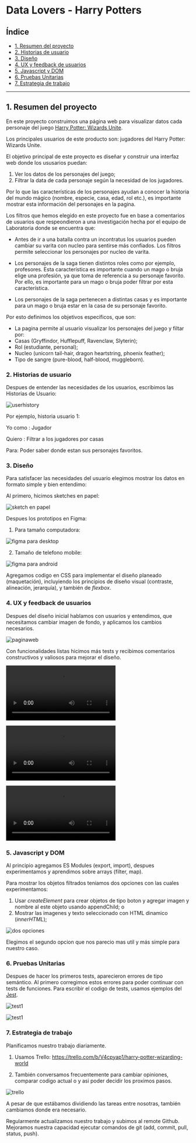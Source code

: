 # Data Lovers - Harry Potters

## Índice

* [1. Resumen del proyecto](#1-resumen-del-proyecto)
* [2. Historias de usuario](#2-historias-de-usuario)
* [3. Diseño](#3-diseño)
* [4. UX y feedback de usuarios](#4-UX-y-feedback-de-usuarios)
* [5. Javascript y DOM](#5-Javascript-y-DOM)
* [6. Pruebas Unitarias](#6-pruebas-Unitarias)
* [7. Estrategia de trabajo](#7-estrategia-de-trabajo)

***

## 1. Resumen del proyecto

En este proyecto construimos una página web para visualizar datos cada personaje del juego [Harry Potter: Wizards Unite](https://www.wizardingworld.com).

Los principales usuarios de este producto son: jugadores del Harry Potter: Wizards Unite.


El objetivo principal de este proyecto es diseñar y construir una interfaz web donde los ususarios puedan:
1) Ver los datos de los personajes del juego;
2) Filtrar la data de cada personaje según la necesidad de los jugadores.

Por lo que las características de los personajes ayudan a conocer la historia del mundo mágico (nombre, especie, casa, edad, rol etc.), es importante mostrar esta información del personajes en la pagina.

Los filtros que hemos elegido en este proyecto fue en base a comentarios de usuarios que respeondieron a una investigación hecha por el equipo de Laboratoria donde se encuentra que:

- Antes de ir a una batalla contra un incontratus los usuarios pueden cambiar su varita con nucleo para sentirse más confiados. Los filtros permite seleccionar los personajes por nucleo de varita. 

- Los personajes de la saga tienen distintos roles como por ejemplo, profesores. Esta característica es importante cuando un mago o bruja elige una profesión, ya que toma de referencia a su personaje favorito. Por ello, es importante para un mago o bruja poder filtrar por esta característica.

- Los personajes de la saga pertenecen a distintas casas y es importante para un mago o bruja estar en la casa de su personaje favorito.

Por esto definimos los objetivos especificos, que son:
- La pagina permite al usuario visualizar los personajes del juego y filtar por:
- Casas (Gryffindor, Hufflepuff, Ravenclaw, Slyterin);
- Rol (estudiante, personal);
- Nucleo (unicorn tail-hair, dragon heartstring, phoenix feather);
- Tipo de sangre (pure-blood, half-blood, muggleborn).


### 2. Historias de usuario

Despues de entender las necesidades de los usuarios, escribimos las Historias de Usuario:

![userhistory](https://github.com/ievastumpe/SCL012-data-lovers/blob/master/src/historiasDeUsuario.png?raw=true) 

Por ejemplo, historia usuario 1:

Yo como : Jugador

Quiero : Filtrar a los jugadores por casas

Para: Poder saber donde estan sus personajes favoritos.


### 3. Diseño

Para satisfacer las necesidades del usuario elegimos mostrar los datos en formato simple y bien entendimo:

Al primero, hicimos sketches en papel:

![sketch en papel](https://github.com/ievastumpe/SCL012-data-lovers/blob/master/src/scketch.png?raw=true)

Despues los prototipos en Figma:

1) Para tamaño computadora:

![figma para desktop](https://raw.githubusercontent.com/ievastumpe/SCL012-data-lovers/master/src/Figma_Desktop.png)

2) Tamaño de telefono mobile:

![figma para android](https://github.com/ievastumpe/SCL012-data-lovers/blob/master/src/prototipoParaAndroid.png?raw=true)

Agregamos codigo en CSS para implementar el diseño planeado (maquetación), incluyiendo los principios de diseño visual (contraste, alineación, jerarquía), y también de _flexbox_.

### 4. UX y feedback de usuarios

Despues del diseño inicial hablamos con usuarios y entendimos, que necesitamos cambiar imagen de fondo, y aplicamos los cambios necesarios. 

![paginaweb](https://github.com/ievastumpe/SCL012-data-lovers/blob/master/src/paginaweb.png?raw=true)

Con funcionalidades listas hicimos más tests y recibimos comentarios constructivos y valiosos para mejorar el diseño.

![test_usuario1](test1_Ivan.mp4)

![test_usuario2](test2_Liene.mp4)

![test_usuario3](test3_Zena.mp4)


### 5. Javascript y DOM

Al principio agregamos ES Modules (export, import), 
despues experimentamos y aprendimos sobre arrays (filter, map). 

Para mostrar los objetos filtrados teniamos dos opciones con las cuales experimentamos:
1) Usar _createElement_ para crear objetos de tipo boton y agregar imagen y nombre al este objeto usando appendChild;
o
2) Mostrar las imagenes y texto seleccionado con HTML dinamico (_innerHTML_);

![dos opciones](https://github.com/ievastumpe/SCL012-data-lovers/blob/master/src/dosopciones.png?raw=true)

Elegimos el segundo opcion que nos parecio mas util y más simple para nuestro caso. 


### 6. Pruebas Unitarias

Despues de hacer los primeros tests, aparecieron errores de tipo semántico. 
Al primero corregimos estos errores para poder continuar con tests de funciones. 
Para escribir el codigo de tests, usamos ejemplos del [Jest](https://jestjs.io/docs/en/using-matchers/).

![test1](https://github.com/ievastumpe/SCL012-data-lovers/blob/master/src/test1.png?raw=true)

![test1](https://github.com/ievastumpe/SCL012-data-lovers/blob/master/src/test2.png?raw=true)

### 7. Estrategia de trabajo

Planificamos nuestro trabajo diariamente. 

1) Usamos Trello: https://trello.com/b/V4cpyap1/harry-potter-wizarding-world

2) También conversamos frecuentemente para cambiar opiniones, comparar codigo actual o y asi poder decidir los proximos pasos. 

![trello](https://github.com/ievastumpe/SCL012-data-lovers/blob/master/src/trello.png?raw=true)

A pesar de que estábamos dividiendo las tareas entre nosotras, también cambiamos donde era necesario.


Regularmente actualizamos nuestro trabajo y subimos al remote Github. 
Mejoramos nuestra capacidad ejecutar comandos de git (add, commit, pull, status, push).




